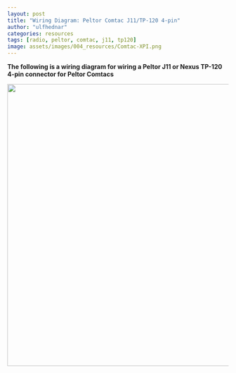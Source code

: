 ```yaml
---
layout: post
title: "Wiring Diagram: Peltor Comtac J11/TP-120 4-pin"
author: "ulfhednar"
categories: resources
tags: [radio, peltor, comtac, j11, tp120]
image: assets/images/004_resources/Comtac-XPI.png
---
```



**The following is a wiring diagram for wiring a Peltor J11 or Nexus TP-120 4-pin connector for Peltor Comtacs**


<div class="image-thumbnail">
	<a href="{{site.baseurl}}/assetss/images/004_resources/Peltor-J11-4pin.png">
		<img src="{{site.baseurl}}/assetss/images/004_resources/Peltor-J11-4pin.png" width="640"/>
	</a>
</div>
